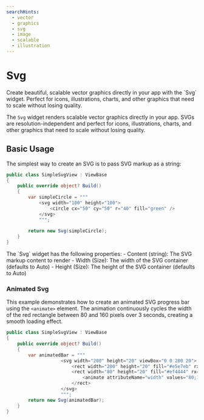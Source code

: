```yaml
---
searchHints:
  - vector
  - graphics
  - svg
  - image
  - scalable
  - illustration
---
```


# Svg

<Ingress>
Create beautiful, scalable vector graphics directly in your app with the `Svg` widget. Perfect for icons, illustrations, charts, and other graphics that need to scale without losing quality.
</Ingress>

The `Svg` widget renders scalable vector graphics directly in your app. SVGs are resolution-independent and perfect for icons, illustrations, charts, and other graphics that need to scale without losing quality.

## Basic Usage

The simplest way to create an SVG is to pass SVG markup as a string:

```csharp demo-below
public class SimpleSvgView : ViewBase
{
    public override object? Build()
    {
        var simpleCircle = """
            <svg width="100" height="100">
                <circle cx="50" cy="50" r="40" fill="green" />
            </svg>
            """;
            
        return new Svg(simpleCircle);
    }
}
```

<Callout Type="Tip">
The `Svg` widget has the following properties:
- Content (string): The SVG markup content to render
- Width (Size): The width of the SVG container (defaults to Auto)
- Height (Size): The height of the SVG container (defaults to Auto)
</Callout>

### Animated Svg

This example demonstrates how to create an animated SVG progress bar using the `<animate>` element. The animation continuously cycles the width of the red rectangle between 80 and 160 pixels over 3 seconds, creating a smooth loading effect.

```csharp demo-tabs
public class SimpleSvgView : ViewBase
{
    public override object? Build()
    {
        var animatedBar = """
                    <svg width="200" height="20" viewBox="0 0 200 20">
                        <rect width="200" height="20" fill="#e5e7eb" rx="10"/>
                        <rect width="80" height="20" fill="#ef4444" rx="10">
                            <animate attributeName="width" values="80;160;80" dur="3s" repeatCount="indefinite"/>
                        </rect>
                    </svg>
                    """;
        return new Svg(animatedBar);
    }
}
```

<WidgetDocs Type="Ivy.Svg" ExtensionTypes="Ivy.SvgExtensions" SourceUrl="https://github.com/Ivy-Interactive/Ivy-Framework/blob/main/Ivy/Widgets/Primitives/Svg.cs"/>
